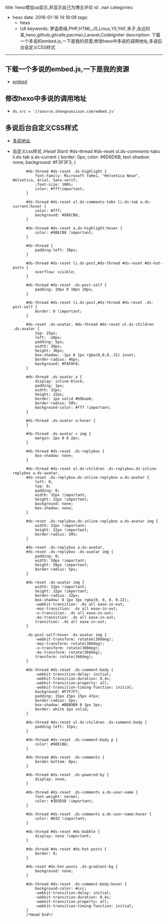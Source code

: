 title: hexo增加ua显示,并显示自己为博主评论
id: .nan
categories:
  - hexo
date: 2016-01-16 14:18:08
tags: 
	- hexo
	- UA
keywords: 梦遥奇缘,PHP,HTML,JS,Linux,YII,YAF,禾子,永远的呆,hexo,github,gitcafe,pacman,Laravel,CodeIgniter
description: 下载一个多说的embed.js,一下是我的资源,修改hexo中多说的调用地址,多说后台自定义CSS样式
---
## 下载一个多说的embed.js,一下是我的资源
+ [embed](https://source.shengxuezixun.com/embed.js;)

## 修改hexo中多说的调用地址
+ `ds.src = '//source.shengxuezixun.com/embed.js'`

## 多说后台自定义CSS样式
+ [多说地址](http://myoung.duoshuo.com/admin/settings/)
+ 自定义css样式
			/*Head Start*/
			#ds-thread #ds-reset ul.ds-comments-tabs li.ds-tab a.ds-current {
			    border: 0px;
			    color: #6D6D6B;
			    text-shadow: none;
			    background: #F3F3F3;
			}

			#ds-thread #ds-reset .ds-highlight {
			    font-family: Microsoft YaHei, "Helvetica Neue", Helvetica, Arial, Sans-serif;
			    ;font-size: 100%;
			    color: #fff!important;
			}

			#ds-thread #ds-reset ul.ds-comments-tabs li.ds-tab a.ds-current:hover {
			    color: #fff;
			    background: #98ECB8;
			}

			#ds-thread #ds-reset a.ds-highlight:hover {
			    color: #98ECB8 !important;
			}

			#ds-thread {
			    padding-left: 30px;
			}

			#ds-thread #ds-reset li.ds-post,#ds-thread #ds-reset #ds-hot-posts {
			    overflow: visible;
			}

			#ds-thread #ds-reset .ds-post-self {
			    padding: 10px 0 10px 10px;
			}

			#ds-thread #ds-reset li.ds-post,#ds-thread #ds-reset .ds-post-self {
			    border: 0 !important;
			}

			#ds-reset .ds-avatar, #ds-thread #ds-reset ul.ds-children .ds-avatar {
			    top: 15px;
			    left: -20px;
			    padding: 5px;
			    width: 36px;
			    height: 36px;
			    box-shadow: -1px 0 1px rgba(0,0,0,.15) inset;
			    border-radius: 46px;
			    background: #FAFAFA;
			}

			#ds-thread .ds-avatar a {
			    display: inline-block;
			    padding: 1px;
			    width: 32px;
			    height: 32px;
			    border: 1px solid #b9baa6;
			    border-radius: 50%;
			    background-color: #fff !important;
			}

			#ds-thread .ds-avatar a:hover {
			}

			#ds-thread .ds-avatar > img {
			    margin: 2px 0 0 2px;
			}

			#ds-thread #ds-reset .ds-replybox {
			    box-shadow: none;
			}

			#ds-thread #ds-reset ul.ds-children .ds-replybox.ds-inline-replybox a.ds-avatar,
			#ds-reset .ds-replybox.ds-inline-replybox a.ds-avatar {
			    left: 0;
			    top: 0;
			    padding: 0;
			    width: 32px !important;
			    height: 32px !important;
			    background: none;
			    box-shadow: none;
			}

			#ds-reset .ds-replybox.ds-inline-replybox a.ds-avatar img {
			    width: 32px !important;
			    height: 32px !important;
			    border-radius: 50%;
			}

			#ds-reset .ds-replybox a.ds-avatar,
			#ds-reset .ds-replybox .ds-avatar img {
			    padding: 0;
			    width: 50px !important;
			    height: 50px !important;
			    border-radius: 5px;
			}

			#ds-reset .ds-avatar img {
			    width: 32px !important;
			    height: 32px !important;
			    border-radius: 32px;
			    box-shadow: 0 1px 3px rgba(0, 0, 0, 0.22);
			    -webkit-transition: .8s all ease-in-out;
			    -moz-transition: .4s all ease-in-out;
			    -o-transition: .4s all ease-in-out;
			    -ms-transition: .4s all ease-in-out;
			    transition: .4s all ease-in-out;
			}

			.ds-post-self:hover .ds-avatar img {
			    -webkit-transform: rotateX(360deg);
			    -moz-transform: rotate(360deg);
			    -o-transform: rotate(360deg);
			    -ms-transform: rotate(360deg);
			    transform: rotate(360deg);
			}

			#ds-thread #ds-reset .ds-comment-body {
			    -webkit-transition-delay: initial;
			    -webkit-transition-duration: 0.4s;
			    -webkit-transition-property: all;
			    -webkit-transition-timing-function: initial;
			    background: #F7F7F7;
			    padding: 15px 15px 15px 47px;
			    border-radius: 5px;
			    box-shadow: #B8B9B9 0 1px 3px;
			    border: white 1px solid;
			}

			#ds-thread #ds-reset ul.ds-children .ds-comment-body {
			    padding-left: 15px;
			}

			#ds-thread #ds-reset .ds-comment-body p {
			    color: #98ECB8;
			}

			#ds-thread #ds-reset .ds-comments {
			    border-bottom: 0px;
			}

			#ds-thread #ds-reset .ds-powered-by {
			    display: none;
			}

			#ds-thread #ds-reset .ds-comments a.ds-user-name {
			    font-weight: normal;
			    color: #3D3D3D !important;
			}

			#ds-thread #ds-reset .ds-comments a.ds-user-name:hover {
			    color: #D32 !important;
			}

			#ds-thread #ds-reset #ds-bubble {
			    display: none !important;
			}

			#ds-thread #ds-reset #ds-hot-posts {
			    border: 0;
			}

			#ds-reset #ds-hot-posts .ds-gradient-bg {
			    background: none;
			}

			#ds-thread #ds-reset .ds-comment-body:hover {
			    background-color: #ccc;
			    -webkit-transition-delay: initial;
			    -webkit-transition-duration: 0.4s;
			    -webkit-transition-property: all;
			    -webkit-transition-timing-function: initial;
			}
			/*Head End*/

